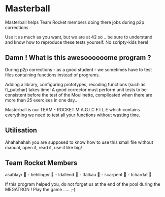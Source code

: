 # Masterball
Masterball helps Team Rocket members doing there jobs during p2p corrections

Use it as much as you want, but we are at 42 so .. be sure to understand and know how to reproduce these tests yourself. No scripty-kids here!

## Damn ! What is this awesoooooome program ? 
During p2p corrections - as a good student - we sometimes have to test files containing functions instead of programs.

Adding a library, configuring prototypes, recoding functions (such as ft_putchar) takes time! 
A good corrector must perform unit tests to be consistent before the test of the Moulinette, complicated when there are more than 25 exercises in one day..

Masterball is our TEAM - ROCKET M.A.G.I.C F.I.L.E which contains everything we need to test all your functions without wasting time.

## Utilisation 

Ahahahahah you are supposed to know how to use this small file without manual, open it, read it, use it like big!

## Team Rocket Members 

asablayr 🐼  - hehlinger 🐯  - ldallend 🦄  - lfalkau 🦁  - scarpent 🦊  - tchardat 🐞 

If this program helped you, do not forget us at the end of the pool during the MEGATRON ! Play the game ..... ;-)
